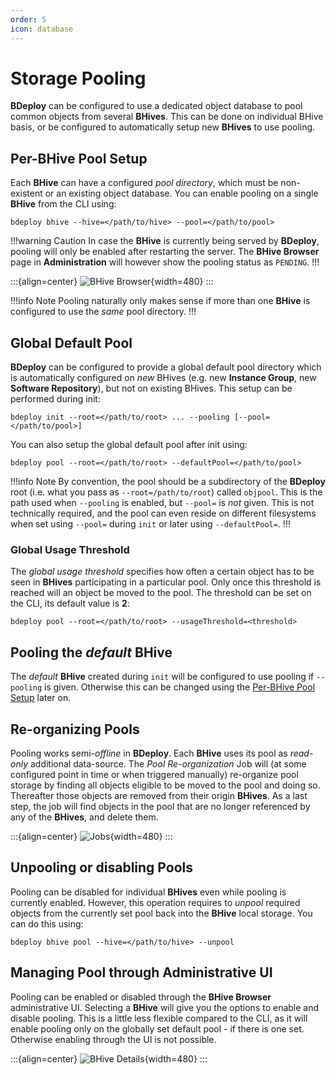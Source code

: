 ```yaml
---
order: 5
icon: database
---
```


# Storage Pooling

**BDeploy** can be configured to use a dedicated object database to pool common objects from several **BHives**. This can be done on individual BHive basis, or be configured to automatically setup new **BHives** to use pooling.

## Per-BHive Pool Setup

Each **BHive** can have a configured _pool directory_, which must be non-existent or an existing object database. You can enable pooling on a single **BHive** from the CLI using:

```
bdeploy bhive --hive=</path/to/hive> --pool=</path/to/pool>
```

!!!warning Caution
In case the **BHive** is currently being served by **BDeploy**, pooling will only be enabled after restarting the server. The **BHive Browser** page in **Administration** will however show the pooling status as `PENDING`.
!!!

:::{align=center}
![BHive Browser](/images/Doc_Admin_BHive_Browser.png){width=480}
:::

!!!info Note
Pooling naturally only makes sense if more than one **BHive** is configured to use the _same_ pool directory.
!!!

## Global Default Pool

**BDeploy** can be configured to provide a global default pool directory which is automatically configured on _new_ BHives (e.g. new **Instance Group**, new **Software Repository**), but not on existing BHives. This setup can be performed during init:

```
bdeploy init --root=</path/to/root> ... --pooling [--pool=</path/to/pool>]
```

You can also setup the global default pool after init using:

```
bdeploy pool --root=</path/to/root> --defaultPool=</path/to/pool>
```

!!!info Note
By convention, the pool should be a subdirectory of the **BDeploy** root (i.e. what you pass as `--root=/path/to/root`) called `objpool`. This is the path used when `--pooling` is enabled, but `--pool=` is _not_ given. This is not technically required, and the pool can even reside on different filesystems when set using `--pool=` during `init` or later using `--defaultPool=`.
!!!

### Global Usage Threshold

The _global usage threshold_ specifies how often a certain object has to be seen in **BHives** participating in a particular pool. Only once this threshold is reached will an object be moved to the pool. The threshold can be set on the CLI, its default value is **2**:

```
bdeploy pool --root=</path/to/root> --usageThreshold=<threshold>
```

## Pooling the _default_ BHive

The _default_ **BHive** created during `init` will be configured to use pooling if `--pooling` is given. Otherwise this can be changed using the [Per-BHive Pool Setup](#per-bhive-pool-setup) later on.

## Re-organizing Pools

Pooling works semi-_offline_ in **BDeploy**. Each **BHive** uses its pool as _read-only_ additional data-source. The _Pool Re-organization_ Job will (at some configured point in time or when triggered manually) re-organize pool storage by finding all objects eligible to be moved to the pool and doing so. Thereafter those objects are removed from their origin **BHives**. As a last step, the job will find objects in the pool that are no longer referenced by any of the **BHives**, and delete them.

:::{align=center}
![Jobs](/images/Doc_Admin_Jobs.png){width=480}
:::

## Unpooling or disabling Pools

Pooling can be disabled for individual **BHives** even while pooling is currently enabled. However, this operation requires to _unpool_ required objects from the currently set pool back into the **BHive** local storage. You can do this using:

```
bdeploy bhive pool --hive=</path/to/hive> --unpool
```

## Managing Pool through Administrative UI

Pooling can be enabled or disabled through the **BHive Browser** administrative UI. Selecting a **BHive** will give you the options to enable and disable pooling. This is a little less flexible compared to the CLI, as it will enable pooling only on the globally set default pool - if there is one set. Otherwise enabling through the UI is not possible.

:::{align=center}
![BHive Details](/images/Doc_Admin_BHive_Details.png){width=480}
:::
